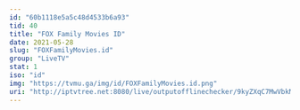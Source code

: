 ```yaml
---
id: "60b1118e5a5c48d4533b6a93"
tid: 40
title: "FOX Family Movies ID"
date: 2021-05-28
slug: "FOXFamilyMovies.id"
group: "LiveTV"
stat: 1
iso: "id"
img: "https://tvmu.ga/img/id/FOXFamilyMovies.id.png"
uri: "http://iptvtree.net:8080/live/outputofflinechecker/9kyZXqC7MwVbkMnJmf/157595.m3u8"
---
```

